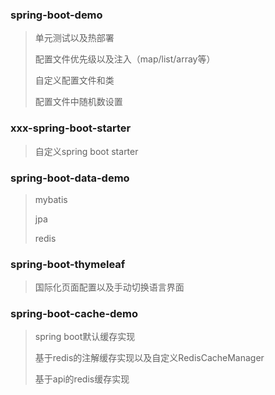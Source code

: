 ### spring-boot-demo

> 单元测试以及热部署
> 
> 配置文件优先级以及注入（map/list/array等）
> 
> 自定义配置文件和类
>
> 配置文件中随机数设置

### xxx-spring-boot-starter

> 自定义spring boot starter

### spring-boot-data-demo

> mybatis
> 
> jpa
> 
> redis

### spring-boot-thymeleaf

> 国际化页面配置以及手动切换语言界面

### spring-boot-cache-demo

> spring boot默认缓存实现
>
> 基于redis的注解缓存实现以及自定义RedisCacheManager
> 
> 基于api的redis缓存实现
